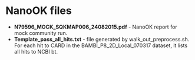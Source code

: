 NanoOK files
============

* **N79596_MOCK_SQKMAP006_24082015.pdf** - NanoOK report for mock community run.
* **Template_pass_all_hits.txt** - file generated by walk_out_preprocess.sh. For each hit to CARD in the BAMBI_P8_2D_Local_070317 dataset, it lists all hits to NCBI bt.
